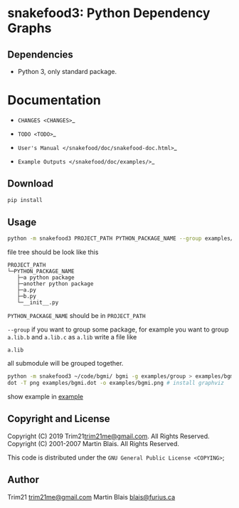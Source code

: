# snakefood3: Python Dependency Graphs


## Dependencies

- Python 3, only standard package.

Documentation
=============

- `CHANGES <CHANGES>`_
- `TODO <TODO>`_

- `User's Manual </snakefood/doc/snakefood-doc.html>`_
- `Example Outputs </snakefood/doc/examples/>`_


## Download

```bash
pip install 
```


## Usage

```bash
python -m snakefood3 PROJECT_PATH PYTHON_PACKAGE_NAME --group examples/group
```

file tree should be look like this

```
PROJECT_PATH
└─PYTHON_PACKAGE_NAME
   ├─a python package
   ├─another python package
   ├─a.py
   ├─b.py
   └─__init__.py
```

`PYTHON_PACKAGE_NAME` should be in `PROJECT_PATH`

`--group` if you want to group some package,
for example you want to group `a.lib.b` and `a.lib.c` as `a.lib`
write a file like

```
a.lib
```

all submodule will be grouped together.


```bash
python -m snakefood3 ~/code/bgmi/ bgmi -g examples/group > examples/bgmi.dot
dot -T png examples/bgmi.dot -o examples/bgmi.png # install graphviz
```


show example in [example](./example)

## Copyright and License

Copyright (C) 2019 Trim21<trim21me@gmail.com>.  All Rights Reserved.
Copyright (C) 2001-2007  Martin Blais.  All Rights Reserved.

This code is distributed under the `GNU General Public License <COPYING>`;

## Author

Trim21 <trim21me@gmail.com>
Martin Blais <blais@furius.ca>
